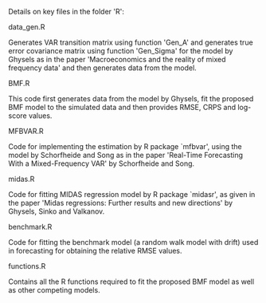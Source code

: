 Details on key files in the folder 'R':

data_gen.R

Generates VAR transition matrix using function 'Gen_A' and generates true error covariance matrix using function 'Gen_Sigma' for the model by Ghysels as in the paper 'Macroeconomics and the reality of mixed frequency data' and then generates data from the model.

BMF.R

This code first generates data from the model by Ghysels, fit the proposed BMF model to the simulated data and then provides RMSE, CRPS and log-score values.

MFBVAR.R

Code for implementing the estimation by R package `mfbvar', using the model by Schorfheide and Song as in the paper 'Real-Time Forecasting With a Mixed-Frequency VAR' by Schorfheide and Song.

midas.R

Code for fitting MIDAS regression model by R package `midasr', as given in the paper 'Midas regressions: Further results and new directions' by Ghysels, Sinko and Valkanov.

benchmark.R

Code for fitting the benchmark model (a random walk model with drift) used in forecasting for obtaining the relative RMSE values.

functions.R

Contains all the R functions required to fit the proposed BMF model as well as other competing models.
